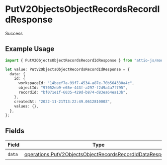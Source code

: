 # PutV2ObjectsObjectRecordsRecordIdResponse

Success

## Example Usage

```typescript
import { PutV2ObjectsObjectRecordsRecordIdResponse } from "attio-js/models/operations/putv2objectsobjectrecordsrecordid.js";

let value: PutV2ObjectsObjectRecordsRecordIdResponse = {
  data: {
    id: {
      workspaceId: "14beef7a-99f7-4534-a87e-70b564330a4c",
      objectId: "97052eb9-e65e-443f-a297-f2d9a4a7f795",
      recordId: "bf071e1f-6035-429d-b874-d83ea64ea13b",
    },
    createdAt: "2022-11-21T13:22:49.061281000Z",
    values: {},
  },
};
```

## Fields

| Field                                                                                                                                | Type                                                                                                                                 | Required                                                                                                                             | Description                                                                                                                          |
| ------------------------------------------------------------------------------------------------------------------------------------ | ------------------------------------------------------------------------------------------------------------------------------------ | ------------------------------------------------------------------------------------------------------------------------------------ | ------------------------------------------------------------------------------------------------------------------------------------ |
| `data`                                                                                                                               | [operations.PutV2ObjectsObjectRecordsRecordIdDataResponse](../../models/operations/putv2objectsobjectrecordsrecordiddataresponse.md) | :heavy_check_mark:                                                                                                                   | N/A                                                                                                                                  |